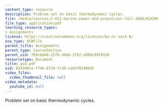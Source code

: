 ```yaml
---
content_type: resource
description: Problem set on basic thermodynamic cycles.
file: /media/courses/2-611-marine-power-and-propulsion-fall-2006/024390cef74687197c39ca03781980d2_ps4.pdf
file_type: application/pdf
learning_resource_types:
- Assignments
license: https://creativecommons.org/licenses/by-nc-sa/4.0/
ocw_type: OCWFile
parent_title: Assignments
parent_type: CourseSection
parent_uid: f09c8d48-25f8-d4b6-3fb2-e899c89f81b0
resourcetype: Document
title: ps4.pdf
uid: 024390ce-f746-8719-7c39-ca03781980d2
video_files:
  video_thumbnail_file: null
video_metadata:
  youtube_id: null
---
```

Problem set on basic thermodynamic cycles.